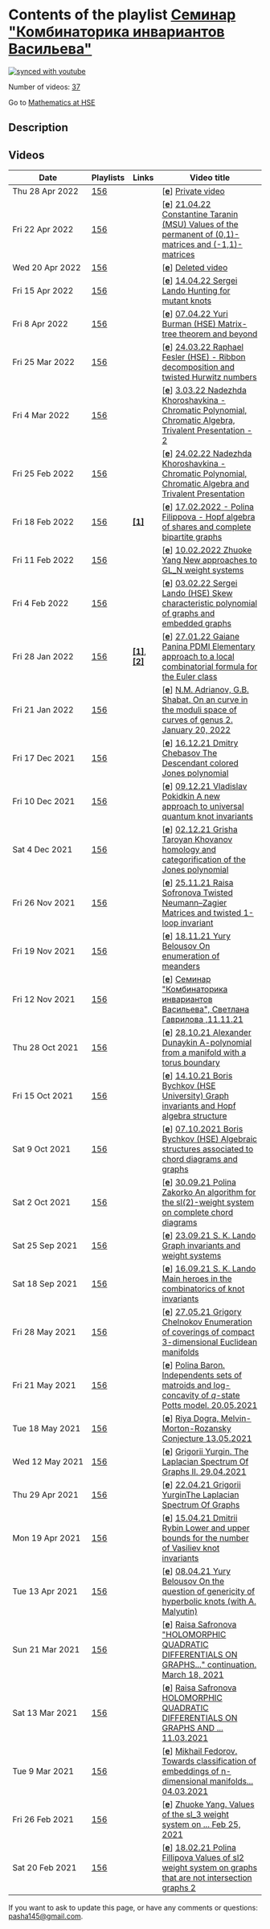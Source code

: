 # Contents of the playlist [Семинар "Комбинаторика инвариантов Васильева"](https://www.youtube.com/playlist?list=PLq3E5oubNNoCvslSyRxSk7hu77WxK9FU4)

[![synced with youtube](https://img.shields.io/github/last-commit/mathphysschool/mathphysschool.github.io/autoupdate1?label=synced%20with%20youtube)](https://github.com/mathphysschool/mathphysschool.github.io/commits/autoupdate1)

Number of videos: [37](#videos)

Go to [Mathematics at HSE](../README.md)

## Description



## Videos

|Date|Playlists|Links|Video title|
|---|---|---|---|
| Thu&nbsp;28&nbsp;Apr&nbsp;2022 | [156](../playlists/156 "Семинар &#34;Комбинаторика инвариантов Васильева&#34;") |  | [[**e**](https://studio.youtube.com/video/4yaVy9P2T5Y/edit "Edit")] [Private video](https://www.youtube.com/watch?v=4yaVy9P2T5Y&list=PLq3E5oubNNoCvslSyRxSk7hu77WxK9FU4 "This video is private.") |
| Fri&nbsp;22&nbsp;Apr&nbsp;2022 | [156](../playlists/156 "Семинар &#34;Комбинаторика инвариантов Васильева&#34;") |  | [[**e**](https://studio.youtube.com/video/SxytBC8v8Cg/edit "Edit")] [21.04.22 Constantine Taranin (MSU) Values of the permanent of (0,1)-matrices and (-1,1)-matrices](https://www.youtube.com/watch?v=SxytBC8v8Cg&list=PLq3E5oubNNoCvslSyRxSk7hu77WxK9FU4 "The permanent is the symmetric polylinear function of matrix rows for which there is no known fast computational algorithm. However, applications of permanents of (0,1)-matrices and (-1,1)-matrices can be found in such fields as physics, economics, genetics. One of the open problems concerning permanents is the distribution of its values. It is straightforward to show that the boundary values for nxn (0,1)-matrices are 0 and n!, and for (-1,1)-matrices of the same size they are -n! and n!. How are the values located inside these intervals? In particular, for (0,1)-matrices, how many consecutive integer numbers, starting from 0, are the values of the permanent? For (-1,1)-matrices, one of the important problems is vanishing of the permanent. The talk will be devoted to the results of the dissertation dealing with the mentioned and adjacent questions") |
| Wed&nbsp;20&nbsp;Apr&nbsp;2022 | [156](../playlists/156 "Семинар &#34;Комбинаторика инвариантов Васильева&#34;") |  | [[**e**](https://studio.youtube.com/video/xU1zECj3QjY/edit "Edit")] [Deleted video](https://www.youtube.com/watch?v=xU1zECj3QjY&list=PLq3E5oubNNoCvslSyRxSk7hu77WxK9FU4 "This video is unavailable.") |
| Fri&nbsp;15&nbsp;Apr&nbsp;2022 | [156](../playlists/156 "Семинар &#34;Комбинаторика инвариантов Васильева&#34;") |  | [[**e**](https://studio.youtube.com/video/e7L-gVfE5mk/edit "Edit")] [14.04.22 Sergei Lando Hunting for mutant knots](https://www.youtube.com/watch?v=e7L-gVfE5mk&list=PLq3E5oubNNoCvslSyRxSk7hu77WxK9FU4) |
| Fri&nbsp;8&nbsp;Apr&nbsp;2022 | [156](../playlists/156 "Семинар &#34;Комбинаторика инвариантов Васильева&#34;") |  | [[**e**](https://studio.youtube.com/video/lx27mmHqriI/edit "Edit")] [07.04.22 Yuri Burman (HSE) Matrix-tree theorem and beyond](https://www.youtube.com/watch?v=lx27mmHqriI&list=PLq3E5oubNNoCvslSyRxSk7hu77WxK9FU4 "Let G be a finite loopless directed graph, its vertices numbered 1 to n, and let L(G) be a (n x n)-matrix (called Laplace matrix) such that its element at position (i,j) is the number of edges of G going from the vertex i to the vertex j; and its diagonal element at position (i,i) is the number of edges starting at i, with the minus sign. The coefficients of the characteristic polynomial of L(G) have geometric meaning: the coefficient at t^k is equal, up to a sign, to the number of based (n-k)-component subgraphs in G without cycles (even nonoriented ones)  This is called a matrix-tree theorem; its first version was proved by Kirchhoff as early as in 1847. The theorem is a starting point for a series of results involving graph theory (in particular, what is now called discrete differential geometry) and representation theory.") |
| Fri&nbsp;25&nbsp;Mar&nbsp;2022 | [156](../playlists/156 "Семинар &#34;Комбинаторика инвариантов Васильева&#34;") |  | [[**e**](https://studio.youtube.com/video/9DsO_7zv7sY/edit "Edit")] [24.03.22 Raphael Fesler (HSE) - Ribbon decomposition and twisted Hurwitz numbers](https://www.youtube.com/watch?v=9DsO_7zv7sY&list=PLq3E5oubNNoCvslSyRxSk7hu77WxK9FU4 "Classical Hurwitz numbers have many definitions, among them there is a topological one as the&#013;number of ways to glue ribbons to a collection of disks so as to obtain a given surface with boundary. &#013;A purely algebraic one as the number of ways to multiply transpositions so as to obtain a permutation of a given cyclic type ; &#013;and an algebro-geometric one as the number of ramified coverings of the sphere with a given type of ramification over the infinity. &#013;Furthermore the generating function of the Hurwitz numbers satisfies the cut-and-join equation and can be explicitly expressed via Schur polynomials.&#013;&#013;We will describe &#34;twisted&#34; versions of all this: ribbons are allowed to twist (literally), transpositions double, and the ramified coverings become conjugation-equivariant. Cut-and-join is replaced by the Laplace--Beltrami equation for the parameter a=2, and an explicit formula for the twisted Hurwitz numbers uses zonal polynomials instead of Schur.&#013;&#013;This is a joint work (arXiv:2107.13861) with Yurii Burman; the twisted ramified coverings were first studied by G.Chapuy and M.Dolega in arXiv:2004.07824.") |
| Fri&nbsp;4&nbsp;Mar&nbsp;2022 | [156](../playlists/156 "Семинар &#34;Комбинаторика инвариантов Васильева&#34;") |  | [[**e**](https://studio.youtube.com/video/dQqZ6pc4_7o/edit "Edit")] [3.03.22 Nadezhda Khoroshavkina - Chromatic Polynomial, Chromatic Algebra, Trivalent Presentation - 2](https://www.youtube.com/watch?v=dQqZ6pc4_7o&list=PLq3E5oubNNoCvslSyRxSk7hu77WxK9FU4 "According to the work of P. Fendley and V. Krushkal (arxiv 0806.3484), we will introduce the chromatic algebra. The generators of the chromatic algebra are the isotopy classes of plane graphs drawn in the rectangle, and some elements of this algebra are equivalent, according to relations on graph diagrams. We will show that the definition of the chromatic polynomial of a graph is well-defined on the elements of the chromatic algebra. Also, we will show that the chromatic algebra is isomorphic to the algebra constructed only on trivalent graphs, i. e. on graphs with internal vertices of degree three.") |
| Fri&nbsp;25&nbsp;Feb&nbsp;2022 | [156](../playlists/156 "Семинар &#34;Комбинаторика инвариантов Васильева&#34;") |  | [[**e**](https://studio.youtube.com/video/LVRNKu-VaUc/edit "Edit")] [24.02.22 Nadezhda Khoroshavkina - Chromatic Polynomial, Chromatic Algebra and Trivalent Presentation](https://www.youtube.com/watch?v=LVRNKu-VaUc&list=PLq3E5oubNNoCvslSyRxSk7hu77WxK9FU4 "According to the work of P. Fendley and V. Krushkal (arxiv 0806.3484), we will introduce the chromatic algebra. The generators of the chromatic algebra are the isotopy classes of plane graphs drawn in the rectangle, and some elements of this algebra are equivalent, according to relations on graph diagrams. We will show that the definition of the chromatic polynomial of a graph is well-defined on the elements of the chromatic algebra. Also, we will show that the chromatic algebra is isomorphic to the algebra constructed only on trivalent graphs, i. e. on graphs with internal vertices of degree three.") |
| Fri&nbsp;18&nbsp;Feb&nbsp;2022 | [156](../playlists/156 "Семинар &#34;Комбинаторика инвариантов Васильева&#34;") | [**[1]**](https://youtu.be/IQ9KWgR1LR4?list=PLq3E5oubNNoCvslSyRxSk7hu77WxK9FU4) | [[**e**](https://studio.youtube.com/video/wG5z0x8710U/edit "Edit")] [17.02.2022 - Polina Filippova - Hopf algebra of shares and complete bipartite graphs](https://www.youtube.com/watch?v=wG5z0x8710U&list=PLq3E5oubNNoCvslSyRxSk7hu77WxK9FU4 "In her talk (30.09.2021) https://youtu.be/IQ9KWgR1LR4?list=PLq3E5oubNNoCvslSyRxSk7hu77WxK9FU4 Polina Zakorko introduced operators of adding chords to so-called shares of chord diagrams and used these operators to study values of the sl2 weight system on complete graphs Kn. M.E.Kazaryan used this technique to obtain some results for the values of this weight system on complete bipartite graphs Kn,k. Now we continue to apply this approach for studying values of the sl&#95;2 weight system on complete bipartite graphs. I will speak about the Hopf algebra of shares and about the sl2 weight system. Then I will discuss application of this approach to complete bipartite graphs.") |
| Fri&nbsp;11&nbsp;Feb&nbsp;2022 | [156](../playlists/156 "Семинар &#34;Комбинаторика инвариантов Васильева&#34;") |  | [[**e**](https://studio.youtube.com/video/mYU1mfCx5dI/edit "Edit")] [10.02.2022 Zhuoke Yang New approaches to GL&#95;N weight systems](https://www.youtube.com/watch?v=mYU1mfCx5dI&list=PLq3E5oubNNoCvslSyRxSk7hu77WxK9FU4 "In this talk, we give two ways to compute the values of gl&#95;N weight system. The first one is an extension of the gl&#95;N weight system to arbitrary permutations and a recursion to computing its values on permutations. For the second one, we use the Harish-Chandra isomorphism to develop one more algorithm for computing the corresponding weight system.") |
| Fri&nbsp;4&nbsp;Feb&nbsp;2022 | [156](../playlists/156 "Семинар &#34;Комбинаторика инвариантов Васильева&#34;") |  | [[**e**](https://studio.youtube.com/video/IZNOQFWUl2M/edit "Edit")] [03.02.22 Sergei Lando (HSE) Skew characteristic polynomial of graphs and embedded graphs](https://www.youtube.com/watch?v=IZNOQFWUl2M&list=PLq3E5oubNNoCvslSyRxSk7hu77WxK9FU4 "We introduce a new one-variable polynomial invariant of graphs, which we call the skew characteristic polynomial. For an oriented simple graph, this is just the characteristic polynomial of its anti-symmetric adjacency matrix. For nonoriented simple graphs the definition is different, but for a certain class of graphs (namely, for intersection graphs of chord diagrams), it gives the same answer if we endow such a graph with an orientation induced by the chord diagram.&#013;&#013;We prove that this invariant satisfies Vassiliev's $4$-term relations and determines therefore a finite type knot invariant. We investigate the behaviour of the polynomial with respect to the Hopf algebra structure on the space of graphs and show that it takes a constant value on any primitive element in this Hopf algebra.&#013;&#013;We also provide a two-variable extension of the skew characteristic polynomial to embedded graphs and delta-matroids. The $4$-term relations for the extended polynomial prove that it determines a finite type invariant of multicomponent links.&#013;&#013;The talk is based on a joint work with R.Dogra.") |
| Fri&nbsp;28&nbsp;Jan&nbsp;2022 | [156](../playlists/156 "Семинар &#34;Комбинаторика инвариантов Васильева&#34;") | [**[1]**](https://arxiv.org/abs/2201.00398), [**[2]**](http://www.mathnet.ru/links/6fac40105d1276baa8c1810be198b01d/znsl7160.pdf) | [[**e**](https://studio.youtube.com/video/K3qoE-IbFEc/edit "Edit")] [27.01.22 Gaiane Panina PDMI Elementary approach to a local combinatorial formula for the Euler class](https://www.youtube.com/watch?v=K3qoE-IbFEc&list=PLq3E5oubNNoCvslSyRxSk7hu77WxK9FU4 "In general, local combinatorial formulae explain how to explicitly compute characteristic classes of fiber bundles  in the case when the total space and the base are consistently triangulated. The local combinatorial formula (by Igusa and Mnёv-Sharygin) for the Euler class of a fiber bundles whose fiber is the oriented circle S^1 reduces  the computation to simple combinatorics of neclaces with colored beads.&#013;&#013;Following   https://arxiv.org/abs/2201.00398   we  prove an analogous formula for spherical fiber bundles (now the fiber is the oriented sphere S^n).  We use  Kazarian's multisections,  harmonic chains, and winding numbers. Prerequisites: very basic knowledge in  simplicial and cellular (co)homology theory  and vector bundles.&#013;&#013;For those interested in more advanced approach  with connections to other mathematical areas please see the recent paper by N. Mnёv http://www.mathnet.ru/links/6fac40105d1276baa8c1810be198b01d/znsl7160.pdf") |
| Fri&nbsp;21&nbsp;Jan&nbsp;2022 | [156](../playlists/156 "Семинар &#34;Комбинаторика инвариантов Васильева&#34;") |  | [[**e**](https://studio.youtube.com/video/FssT-1TeEjs/edit "Edit")] [N.M. Adrianov, G.B. Shabat. On an curve in the moduli space of curves of genus 2. January 20, 2022](https://www.youtube.com/watch?v=FssT-1TeEjs&list=PLq3E5oubNNoCvslSyRxSk7hu77WxK9FU4 "There are just 4 clean Belyi pairs of genus 2 and of the minimal possible degree 8. Two of them are quite hard to calculate. In the talk we shall present a nice curve in the moduli space of&#013;curves of genus 2 containing the corresponding two points. Some problems concerning this curves and its higher analogs will be discussed.") |
| Fri&nbsp;17&nbsp;Dec&nbsp;2021 | [156](../playlists/156 "Семинар &#34;Комбинаторика инвариантов Васильева&#34;") |  | [[**e**](https://studio.youtube.com/video/pHYG0iTkjd0/edit "Edit")] [16.12.21 Dmitry Chebasov The Descendant colored Jones polynomial](https://www.youtube.com/watch?v=pHYG0iTkjd0&list=PLq3E5oubNNoCvslSyRxSk7hu77WxK9FU4 "The colored Jones polynomial is a generalization of the well-known Jones polynomial. We shall review a realization of colored Jones polynomial that arose in the recent work of D. Zagier and S. Garoufalidis. More precisely, a colored Jones polynomial J&#95;n(q) is a family of polynomials parametrized by n. We generalize it further to the descendant colored Jones polynomial. It is a two-parameter family of polynomials from which we will obtain J&#95;n(q) and other related invariants.") |
| Fri&nbsp;10&nbsp;Dec&nbsp;2021 | [156](../playlists/156 "Семинар &#34;Комбинаторика инвариантов Васильева&#34;") |  | [[**e**](https://studio.youtube.com/video/_TOu6D98DMY/edit "Edit")] [09.12.21 Vladislav Pokidkin A new approach to universal quantum knot invariants](https://www.youtube.com/watch?v=_TOu6D98DMY&list=PLq3E5oubNNoCvslSyRxSk7hu77WxK9FU4 "There is an algebraic approach to constructing universal quantum knot invariants via generating function technique. We consider the construction for Heisenberg algebra and the link of the obtained invariants with the equivalence classes of tangle diagrams by Reidemeister moves. The same method applies to some ribbon Hopf algebra to build the universal invariant, connected with the equivalence classes of rotational tangle diagrams by rotational Reidemeister moves. The main theorem claims that the universal invariant determines the universal quantum SL(2) invariant and, hence, all colored Jones polynomials.") |
| Sat&nbsp;4&nbsp;Dec&nbsp;2021 | [156](../playlists/156 "Семинар &#34;Комбинаторика инвариантов Васильева&#34;") |  | [[**e**](https://studio.youtube.com/video/w6fOhR9JNWQ/edit "Edit")] [02.12.21 Grisha Taroyan Khovanov homology and categorification of the Jones polynomial](https://www.youtube.com/watch?v=w6fOhR9JNWQ&list=PLq3E5oubNNoCvslSyRxSk7hu77WxK9FU4 "One can functorially associate a bigraded complex C(D) of abelian groups to a planar diagram D of a link L. Complex C(D) can be shown to be independent up quasi-isomorphism from a specific planar projection of the link L. Thus homology groups H(L) of the complex C(L) yield a new invariant of the link L known as Khovanov homology. A celebrated result of Khovanov is the following &#013;Theorem. The graded Poincare polynomial Kh(L)(t,q)=Σ t^i q^j dim H^{i,j}(L) is a link invariant which specifies to the unnormalized Jones polynomial of the link L at t=-1.&#013;The bulk of my talk will be dedicated to proving invariance of C(L) under Reidemeister moves of planar diagrams. Then I will prove the theorem stated above. Time permitting I will also talk about functoriality of H(L) with respect to link cobordism and Khovanov homology as 4-dimensional TQFT. &#013;The talk follows several papers. The first part can be deduced from [1]. The original paper of Khovanov [2] is also an invaluable source in understanding the theory although a slightly more difficult and unpolished one. Finally, Jacobsson's paper provides a necessary background and proof of Khovanov homology's invariance under link cobordism. Definition of 4-dimensional TQFT can be found in standard sources like the following entry on nLab [4]. &#013;References: [1] Bar-Natan, Dror. “On Khovanov’s categorification of the Jones polynomial.” Algebraic & Geometric Topology 2.1 (2002): 337-370. &#013;[2] Khovanov, Mikhail. “A categorification of the Jones polynomial.” Duke Mathematical Journal 101.3 (2000): 359-426. &#013;[3] Jacobsson, Magnus. “An invariant of link cobordisms from Khovanov homology.” Algebraic \& Geometric Topology 4.2 (2004): 1211-1251. &#013;[4] nLab authors. “4d-TQFT.” (November 2021).") |
| Fri&nbsp;26&nbsp;Nov&nbsp;2021 | [156](../playlists/156 "Семинар &#34;Комбинаторика инвариантов Васильева&#34;") |  | [[**e**](https://studio.youtube.com/video/FfyaVRNKsMg/edit "Edit")] [25.11.21 Raisa Sofronova Twisted Neumann–Zagier Matrices and twisted 1-loop invariant](https://www.youtube.com/watch?v=FfyaVRNKsMg&list=PLq3E5oubNNoCvslSyRxSk7hu77WxK9FU4 "(After the paper &#34;Twisted Neumann–Zagier Matrices&#34; by S. Garoufalidis and S. Yoon)&#013;Neumann–Zagier matrices encode information about ideal triangulations of 3-manifolds and their gluing equations. They have some remarkable properties which allow one to construct quantum invariants of these manifolds.&#013;Garoufalidis and Yoon wanted to study these invariants under cyclic cover and the natural way is to define twisted NZ matrices - NZ matrices of infinite cyclic cover. In this talk all required definitions will be given, main results stated and an example of 1-loop invariant of a hyperbolic knot will be computed.") |
| Fri&nbsp;19&nbsp;Nov&nbsp;2021 | [156](../playlists/156 "Семинар &#34;Комбинаторика инвариантов Васильева&#34;") |  | [[**e**](https://studio.youtube.com/video/50c7G3FPgAU/edit "Edit")] [18.11.21 Yury Belousov On enumeration of meanders](https://www.youtube.com/watch?v=50c7G3FPgAU&list=PLq3E5oubNNoCvslSyRxSk7hu77WxK9FU4 "A meander is an open curve on the plane that intersects a given line transversally at a finite number of points. There is a deep connection between meanders and Temperley-Lieb algebras, statistical physics models, and moduli spaces of complex curves. Despite the high interest in this area, the central questions remain open. The number of meanders with a given number of intersections, as well as the asymptotic behaviour of these numbers are unknown. We are going to discuss some basic facts about meanders, in particular the problems of meander enumeration. We also will describe the recently discovered geometric decomposition of the meanders into irreducible components. This decomposition leads us to a new approach to the meander enumeration problem.") |
| Fri&nbsp;12&nbsp;Nov&nbsp;2021 | [156](../playlists/156 "Семинар &#34;Комбинаторика инвариантов Васильева&#34;") |  | [[**e**](https://studio.youtube.com/video/0oLUi5HBViI/edit "Edit")] [Семинар &#34;Комбинаторика инвариантов Васильева&#34;, Светлана Гаврилова ,11.11.21](https://www.youtube.com/watch?v=0oLUi5HBViI&list=PLq3E5oubNNoCvslSyRxSk7hu77WxK9FU4 "A-polynomials for infinite families of knots&#013;In order to find an effective way to compute the A-polynomial, which is a powerful knot invariant, we consider a family of knots which can be obtained by Dehn filling of a 2-component link.&#013;After certain change of variables our problem can be reduced to the problem of solving equations of degree two.&#013;It turns out that these equations, up to sign, are the equations between cluster variables in the cluster algebra.&#013;Also, the combinatorial construction of perfect matchings of weighted ladder graphs allows one to simplify the computations.&#013;The talk is based on the paper &#34;Twisting, ladder graphs and A-polynomials&#34; by Emily K. Thompson.") |
| Thu&nbsp;28&nbsp;Oct&nbsp;2021 | [156](../playlists/156 "Семинар &#34;Комбинаторика инвариантов Васильева&#34;") |  | [[**e**](https://studio.youtube.com/video/7uINoaXGyhg/edit "Edit")] [28.10.21 Alexander Dunaykin A-polynomial from a manifold with a torus boundary](https://www.youtube.com/watch?v=7uINoaXGyhg&list=PLq3E5oubNNoCvslSyRxSk7hu77WxK9FU4 "We present the notion of an A-polynomial that is a polynomial in two variables associated to a compact 3-manifold with boundary consisting of a single torus. We follow the article &#34;Plane Curves Associated to Character Varieties of 3-Manifolds&#34; by D.Cooper, M. Culler , H. Gillet , D. D. Long and P. B. Shalen") |
| Fri&nbsp;15&nbsp;Oct&nbsp;2021 | [156](../playlists/156 "Семинар &#34;Комбинаторика инвариантов Васильева&#34;") |  | [[**e**](https://studio.youtube.com/video/j6gmk3c-XmE/edit "Edit")] [14.10.21 Boris Bychkov (HSE University) Graph invariants and Hopf algebra structure](https://www.youtube.com/watch?v=j6gmk3c-XmE&list=PLq3E5oubNNoCvslSyRxSk7hu77WxK9FU4 "Many graph invariants allow an extension to Hopf algebra homomorphisms from the Hopf algebra of graphs to other Hopf algebras, like polynomial ones. Such a homomorphism is uniquely determined by its values on primitive elements in the Hopf algebra of graphs. These values are very simple, since they also are primitive elements, hence linear polynomials. Hence, understanding primitive elements plays a crucial role in understanding polynomial graph invariants. In particular, we will discuss the projection of the Hopf algebra of graphs to its primitive subspace.") |
| Sat&nbsp;9&nbsp;Oct&nbsp;2021 | [156](../playlists/156 "Семинар &#34;Комбинаторика инвариантов Васильева&#34;") |  | [[**e**](https://studio.youtube.com/video/PZKAU3ywsXo/edit "Edit")] [07.10.2021 Boris Bychkov (HSE) Algebraic structures associated to chord diagrams and graphs](https://www.youtube.com/watch?v=PZKAU3ywsXo&list=PLq3E5oubNNoCvslSyRxSk7hu77WxK9FU4 "The chromatic polynomial is multiplicative: its value on a disjoint union of connected graphs is the product of its values on the components. There are many graph invariants possessing this property, which hints that disjoint union can be considered as a multiplication operation on graphs. Moreover, it makes sense to allow adding linear combinations of graphs, and extending multiplication by linearity to linear combinations we obtain an algebra of graphs. Probably even more interesting is the operation of comultiplication on this algebra, which makes it into a Hopf algebra. These algebraic structures and their relationship with 4-term relations will be discussed in the talk.") |
| Sat&nbsp;2&nbsp;Oct&nbsp;2021 | [156](../playlists/156 "Семинар &#34;Комбинаторика инвариантов Васильева&#34;") |  | [[**e**](https://studio.youtube.com/video/IQ9KWgR1LR4/edit "Edit")] [30.09.21 Polina Zakorko An algorithm for the sl(2)-weight system on complete chord diagrams](https://www.youtube.com/watch?v=IQ9KWgR1LR4&list=PLq3E5oubNNoCvslSyRxSk7hu77WxK9FU4 "An algorithm for calculating the values of the sl(2)-weight system&#013;on chord diagrams whose intersection graphs are complete graphs&#013;&#013;A special case of a weight system on chord diagrams is the sl(2)-weight system. In addition to 4-term relations, it satisfies so-called 6-term relations. Algorithms based on the 6-term relations in practice compute only values on chord diagrams of small order and for some simple sequences of diagrams, due to the rapid growth of the number of intermediate chord diagrams. S.K.Lando formulated a conjecture about the form of the values of the sl(2)-weight system on chord diagrams with complete intersection graphs. We suggest a simple inductive algorithm for calculating these values, which is based on calculation of values on very few intermediate chord diagrams. The results agree with the predictions of Lando’s conjecture.") |
| Sat&nbsp;25&nbsp;Sep&nbsp;2021 | [156](../playlists/156 "Семинар &#34;Комбинаторика инвариантов Васильева&#34;") |  | [[**e**](https://studio.youtube.com/video/ue0zuOgQKdk/edit "Edit")] [23.09.21 S. K. Lando Graph invariants and weight systems](https://www.youtube.com/watch?v=ue0zuOgQKdk&list=PLq3E5oubNNoCvslSyRxSk7hu77WxK9FU4 "If a graph invariant satisfies 4-term relations for graphs, then it defines a weight system: a function on chord diagrams satisfying 4-term relations. The converse is not true generically. The talk will present examples of graph invariants satisfying 4-term relations. We will also discuss the weight system associated to the Lie algebra sl(2) and its presumable relationship with graph invariants. This talk is a preparatory one for the next week talk by Polina Zakorko.") |
| Sat&nbsp;18&nbsp;Sep&nbsp;2021 | [156](../playlists/156 "Семинар &#34;Комбинаторика инвариантов Васильева&#34;") |  | [[**e**](https://studio.youtube.com/video/j-H1JmXrkO4/edit "Edit")] [16.09.21 S. K. Lando Main heroes in the combinatorics of knot invariants](https://www.youtube.com/watch?v=j-H1JmXrkO4&list=PLq3E5oubNNoCvslSyRxSk7hu77WxK9FU4 "The talk will be devoted to a description of objects studied by the seminar (knots, graphs, embedded graphs, knot diagrams, delta-matroids, and their invariants) and various relations between them.") |
| Fri&nbsp;28&nbsp;May&nbsp;2021 | [156](../playlists/156 "Семинар &#34;Комбинаторика инвариантов Васильева&#34;") |  | [[**e**](https://studio.youtube.com/video/fW0mlwvb5jk/edit "Edit")] [27.05.21 Grigory Chelnokov Enumeration of coverings of compact 3-dimensional Euclidean manifolds](https://www.youtube.com/watch?v=fW0mlwvb5jk&list=PLq3E5oubNNoCvslSyRxSk7hu77WxK9FU4 "Для компактных 3-мерных евклидовых многообразий G2, G4, G5, G6, B1, B2, получена классификация их  конечнолистных накрытий, а также перечислены классы эквивалентности каждого типа накрытий как функции от числа слоев. Кроме того, для полученных комбинаторных последовательностей выписаны их производящие функции в терминах рядов Дирихле.") |
| Fri&nbsp;21&nbsp;May&nbsp;2021 | [156](../playlists/156 "Семинар &#34;Комбинаторика инвариантов Васильева&#34;") |  | [[**e**](https://studio.youtube.com/video/OkmS7cIOiNQ/edit "Edit")] [Polina Baron. Independents sets of matroids and log-concavity of $q$-state Potts model. 20.05.2021](https://www.youtube.com/watch?v=OkmS7cIOiNQ&list=PLq3E5oubNNoCvslSyRxSk7hu77WxK9FU4) |
| Tue&nbsp;18&nbsp;May&nbsp;2021 | [156](../playlists/156 "Семинар &#34;Комбинаторика инвариантов Васильева&#34;") |  | [[**e**](https://studio.youtube.com/video/om_rfmpwgF0/edit "Edit")] [Riya Dogra, Melvin-Morton-Rozansky Conjecture 13.05.2021](https://www.youtube.com/watch?v=om_rfmpwgF0&list=PLq3E5oubNNoCvslSyRxSk7hu77WxK9FU4) |
| Wed&nbsp;12&nbsp;May&nbsp;2021 | [156](../playlists/156 "Семинар &#34;Комбинаторика инвариантов Васильева&#34;") |  | [[**e**](https://studio.youtube.com/video/lMN34SXmkvw/edit "Edit")] [Grigorii Yurgin. The Laplacian Spectrum Of Graphs II.  29.04.2021](https://www.youtube.com/watch?v=lMN34SXmkvw&list=PLq3E5oubNNoCvslSyRxSk7hu77WxK9FU4) |
| Thu&nbsp;29&nbsp;Apr&nbsp;2021 | [156](../playlists/156 "Семинар &#34;Комбинаторика инвариантов Васильева&#34;") |  | [[**e**](https://studio.youtube.com/video/_V7G5G7k-MU/edit "Edit")] [22.04.21 Grigorii YurginThe Laplacian Spectrum Of Graphs](https://www.youtube.com/watch?v=_V7G5G7k-MU&list=PLq3E5oubNNoCvslSyRxSk7hu77WxK9FU4 "Given a graph, one can consider its Laplacian matrix and its spectrum. This matrix is related to the adjacency matrix, but the Laplacian matrix seems to be much more deep and important. We are going to start with some basic properties of the Laplacian spectrum, and after that we shall discuss numerous relations between the Laplacian spectrum and graph invariants. Among these results are: the Matrix-Tree-Theorem about the number of spanning trees of graph; and some estimates on vertex connectivity and edge connectivity of graphs via second smallest eigenvalue of the Laplacian. We are going to prove several most important results, and some results will be discussed in the overview format. Also we shall mention some applications of Laplacians of graphs.") |
| Mon&nbsp;19&nbsp;Apr&nbsp;2021 | [156](../playlists/156 "Семинар &#34;Комбинаторика инвариантов Васильева&#34;") |  | [[**e**](https://studio.youtube.com/video/D41XuZKIi8g/edit "Edit")] [15.04.21 Dmitrii Rybin Lower and upper bounds for the number of Vasiliev knot invariants](https://www.youtube.com/watch?v=D41XuZKIi8g&list=PLq3E5oubNNoCvslSyRxSk7hu77WxK9FU4 "Following works by S. Chmutov, I will prove inequalities on dimensions of subspaces of Vasiliev invariants of order at most n. I will also give an overview of other known asymptotic bounds and combinatorial objects that lead to them.") |
| Tue&nbsp;13&nbsp;Apr&nbsp;2021 | [156](../playlists/156 "Семинар &#34;Комбинаторика инвариантов Васильева&#34;") |  | [[**e**](https://studio.youtube.com/video/B7qpY0aDrv0/edit "Edit")] [08.04.21 Yury Belousov On the question of genericity of hyperbolic knots (with A. Malyutin)](https://www.youtube.com/watch?v=B7qpY0aDrv0&list=PLq3E5oubNNoCvslSyRxSk7hu77WxK9FU4 "Thurston’s famous classification theorem, of 1978, states that a non-toric non-satellite knot is hyperbolic, that is, its complement admits a complete hyperbolic metric of finite volume. Until recently there was the conjecture (known as Adams conjecture) saying that the percentage of hyperbolic knots amongst all the prime knots of n or fewer crossings approaches 100 as n approaches infinity. In 2017 Malyutin showed that this statement contradicts several other plausible conjectures. Finally, in 2019 Adams conjecture was found to be false. In this talk we are going to discuss the key ingredients of the disproof of Adams conjecture.") |
| Sun&nbsp;21&nbsp;Mar&nbsp;2021 | [156](../playlists/156 "Семинар &#34;Комбинаторика инвариантов Васильева&#34;") |  | [[**e**](https://studio.youtube.com/video/if7JK1WfrGY/edit "Edit")] [Raisa Safronova &#34;HOLOMORPHIC QUADRATIC DIFFERENTIALS ON GRAPHS...&#34; continuation.  March 18, 2021](https://www.youtube.com/watch?v=if7JK1WfrGY&list=PLq3E5oubNNoCvslSyRxSk7hu77WxK9FU4 "Raisa Safronova &#34;HOLOMORPHIC QUADRATIC DIFFERENTIALS ON GRAPHS AND THE CHROMATIC POLYNOMIAL (after RICHARD KENYON, WAI YEUNG LAM)&#34;, continuation of March,11  lecture") |
| Sat&nbsp;13&nbsp;Mar&nbsp;2021 | [156](../playlists/156 "Семинар &#34;Комбинаторика инвариантов Васильева&#34;") |  | [[**e**](https://studio.youtube.com/video/kUgOWdMtmWc/edit "Edit")] [Raisa Safronova HOLOMORPHIC QUADRATIC DIFFERENTIALS ON GRAPHS AND ... 11.03.2021](https://www.youtube.com/watch?v=kUgOWdMtmWc&list=PLq3E5oubNNoCvslSyRxSk7hu77WxK9FU4 "Raisa Safronova &#34;HOLOMORPHIC QUADRATIC DIFFERENTIALS ON GRAPHS AND THE CHROMATIC POLYNOMIAL (after RICHARD KENYON, WAI YEUNG LAM )&#34;  11.03.2021") |
| Tue&nbsp;9&nbsp;Mar&nbsp;2021 | [156](../playlists/156 "Семинар &#34;Комбинаторика инвариантов Васильева&#34;") |  | [[**e**](https://studio.youtube.com/video/yoblgrinGfM/edit "Edit")] [Mikhail Fedorov. Towards classification of embeddings of n-dimensional manifolds...  04.03.2021](https://www.youtube.com/watch?v=yoblgrinGfM&list=PLq3E5oubNNoCvslSyRxSk7hu77WxK9FU4 "Mikhail Fedorov. Towards classification of embeddings of n-dimensional manifolds with boundary into (2n-1)-dimensional space. 04.03.2021") |
| Fri&nbsp;26&nbsp;Feb&nbsp;2021 | [156](../playlists/156 "Семинар &#34;Комбинаторика инвариантов Васильева&#34;") |  | [[**e**](https://studio.youtube.com/video/bdJfC2dtzdQ/edit "Edit")] [Zhuoke Yang. Values of the sl&#95;3 weight system on ...  Feb 25, 2021](https://www.youtube.com/watch?v=bdJfC2dtzdQ&list=PLq3E5oubNNoCvslSyRxSk7hu77WxK9FU4 "Values of the sl&#95;3 weight system on chord diagrams whose intersection graph is complete bipartite K&#95;{2,n}.") |
| Sat&nbsp;20&nbsp;Feb&nbsp;2021 | [156](../playlists/156 "Семинар &#34;Комбинаторика инвариантов Васильева&#34;") |  | [[**e**](https://studio.youtube.com/video/pxdGCOm-mvw/edit "Edit")] [18.02.21 Polina Fillipova Values of sl2 weight system on graphs that are not intersection graphs 2](https://www.youtube.com/watch?v=pxdGCOm-mvw&list=PLq3E5oubNNoCvslSyRxSk7hu77WxK9FU4 "To each chord diagram its intersection graph is assigned. In 2007, S.V.Chmutov and S.K.Lando proved that the value of the weight system associated to the Lie algebra sl2 at a chord diagram depends only on the intersection graph of this chord diagram, so we may speak about values of this weight system at intersection graphs.&#013;&#013;This raises the question: is it possible to extend this weight system to a polynomial graph invariant satisfying the 4-term relations for graphs. E.Krasil’nikov showed that this is possible for all the graphs with no more than 8 vertices.&#013;&#013;In this talk I will give the values of the sl2 weight system for joins of a 5-cycle and a discrete graph on n vertices. Such a graph is not an intersection graph if n is positive. I will also discuss the values of the sl2 weight system for projections of these graphs onto the subspace of primitive elements in the Hopf algebra of graphs. All the necessary definitions will be given.&#013;&#013;I will discuss the main steps of the computation:&#013;&#013;1) A formula that expresses a generating function for projections of joins of an arbitrary graph and discrete graphs with 0,1,2,3… vertices onto the space of primitive elements in the Hopf algebra in terms of generating functions for graphs of such a form.&#013;&#013;2) Computation of the sl2 weight system at some infinite series of intersection graphs. Each graph in these series is a join of a graph with no more than 5 vertices and a discrete graph. The main computation tool here is the Chmutov—Varchenko recurrence relations. The full proof requires a lot of computations, but I will give only the idea of it and provide some examples.&#013;&#013;3) The 4-term relation for a graph that is not an intersection graph.&#013;&#013;The results of the computation confirm a conjecture of S.K.Lando that states that the value of the weight system sl2 on the projection of a chord diagram to the space of primitive elements is a polynomial of degree k such that 2k is at most the number of vertices in the circumference of the intersection graph of this chord diagram.") |


 If you want to ask to update this page, or have any comments or questions: <pasha145@gmail.com>.